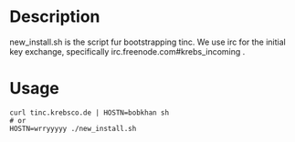 # Description
new_install.sh is the script fur bootstrapping tinc.
We use irc for the initial key exchange, specifically 
irc.freenode.com#krebs_incoming . 

# Usage

    curl tinc.krebsco.de | HOSTN=bobkhan sh
    # or
    HOSTN=wrryyyyy ./new_install.sh
